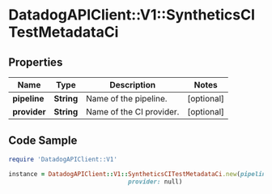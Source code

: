 # DatadogAPIClient::V1::SyntheticsCITestMetadataCi

## Properties

Name | Type | Description | Notes
------------ | ------------- | ------------- | -------------
**pipeline** | **String** | Name of the pipeline. | [optional] 
**provider** | **String** | Name of the CI provider. | [optional] 

## Code Sample

```ruby
require 'DatadogAPIClient::V1'

instance = DatadogAPIClient::V1::SyntheticsCITestMetadataCi.new(pipeline: null,
                                 provider: null)
```


